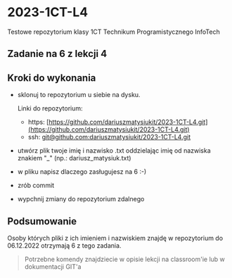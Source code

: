 # 2023-1CT-L4

Testowe repozytorium klasy 1CT Technikum Programistycznego InfoTech

## Zadanie na 6 z lekcji 4

## Kroki do wykonania

- sklonuj to repozytorium u siebie na dysku. 
    
    Linki do repozytorium: 
    - https: [https://github.com/dariuszmatysiukit/2023-1CT-L4.git](https://github.com/dariuszmatysiukit/2023-1CT-L4.git)
    - ssh: [git@github.com:dariuszmatysiukit/2023-1CT-L4.git](git@github.com:dariuszmatysiukit/2023-1CT-L4.git)

- utwórz plik twoje imię i nazwisko .txt oddzielając imię od nazwiska znakiem "_" (np.: dariusz_matysiuk.txt)
- w pliku napisz dlaczego zasługujesz na 6 :-)
- zrób commit
- wypchnij zmiany do repozytorium zdalnego

## Podsumowanie

Osoby których pliki z ich imieniem i nazwiskiem znajdę w repozytorium do 06.12.2022 otrzymają 6 z tego zadania.


> Potrzebne komendy znajdziecie w opisie lekcji na classroom'ie lub w dokumentacji GIT'a

